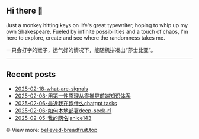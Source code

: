 ## Hi there 👋

Just a monkey hitting keys on life's great typewriter, hoping to whip up my own Shakespeare. Fueled by infinite possibilities and a touch of chaos, I'm here to explore, create and see where the randomness takes me.

一只会打字的猴子，运气好的情况下，能随机拼凑出“莎士比亚”。

<!--
**janice143/janice143** is a ✨ _special_ ✨ repository because its `README.md` (this file) appears on your GitHub profile.

Here are some ideas to get you started:

- 🔭 I’m currently working on ...
- 🌱 I’m currently learning ...
- 👯 I’m looking to collaborate on ...
- 🤔 I’m looking for help with ...
- 💬 Ask me about ...
- 📫 How to reach me: ...
- 😄 Pronouns: ...
- ⚡ Fun fact: ...
-->

---

## Recent posts
<!-- LATEST_BLOG_POSTS__START -->

- [2025-02-18-what-are-signals](https://www.believed-breadfruit.top/2025/02/18/2025-02-18-what-are-signals/)
- [2025-02-08-用第一性原理从零推导前端知识体系](https://www.believed-breadfruit.top/2025/02/08/2025-02-08-用第一性原理从零推导前端知识体系/)
- [2025-02-06-最近我在跑什么chatgpt tasks](https://www.believed-breadfruit.top/2025/02/06/2025-02-06-最近我在跑什么chatgpt tasks/)
- [2025-02-06-如何本地部署deep-seek-r1](https://www.believed-breadfruit.top/2025/02/06/2025-02-06-如何本地部署deep-seek-r1/)
- [2025-02-05-我的网名janice143](https://www.believed-breadfruit.top/2025/02/05/2025-02-05-我的网名janice143/)
<!-- LATEST_BLOG_POSTS__END -->
<!-- LATEST_BLOG_POSTS__END -->
<!-- LATEST_BLOG_POSTS__END -->
<!-- LATEST_BLOG_POSTS__END -->
<!-- LATEST_BLOG_POSTS__END -->
<!-- LATEST_BLOG_POSTS__END -->
<!-- LATEST_BLOG_POSTS__END -->
<!-- LATEST_BLOG_POSTS__END -->
<!-- LATEST_BLOG_POSTS__END -->
<!-- LATEST_BLOG_POSTS__END -->
<!-- LATEST_BLOG_POSTS__END -->
<!-- LATEST_BLOG_POSTS__END -->
<!-- LATEST_BLOG_POSTS__END -->
<!-- LATEST_BLOG_POSTS__END -->
<!-- LATEST_BLOG_POSTS__END -->
<!-- LATEST_BLOG_POSTS__END -->
:globe_with_meridians: View more: [believed-breadfruit.top](https://www.believed-breadfruit.top/archives/)

